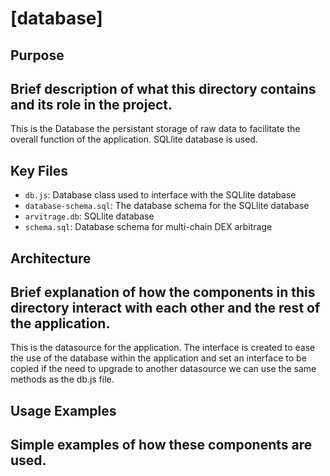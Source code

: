 # [database]

## Purpose

## Brief description of what this directory contains and its role in the project.

This is the Database the persistant storage of raw data to facilitate the overall function of the application. SQLlite database is used.

## Key Files

-   `db.js`: Database class used to interface with the SQLlite database
-   `database-schema.sql`: The database schema for the SQLlite database
-   `arvitrage.db`: SQLlite database
-   `schema.sql`: Database schema for multi-chain DEX arbitrage

## Architecture

## Brief explanation of how the components in this directory interact with each other and the rest of the application.

This is the datasource for the application. The interface is created to ease the use of the database within the application and set an interface to be copied if the need to upgrade to another datasource we can use the same methods as the db.js file.

## Usage Examples

## Simple examples of how these components are used.
